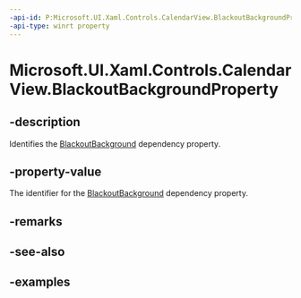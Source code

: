 ```yaml
---
-api-id: P:Microsoft.UI.Xaml.Controls.CalendarView.BlackoutBackgroundProperty
-api-type: winrt property
---
```


# Microsoft.UI.Xaml.Controls.CalendarView.BlackoutBackgroundProperty

<!--
public static Microsoft.UI.Xaml.DependencyProperty BlackoutBackgroundProperty { get; }
-->


## -description

Identifies the [BlackoutBackground](calendarview_blackoutbackground.md) dependency property.

## -property-value

The identifier for the [BlackoutBackground](calendarview_blackoutbackground.md) dependency property.

## -remarks

## -see-also

## -examples


